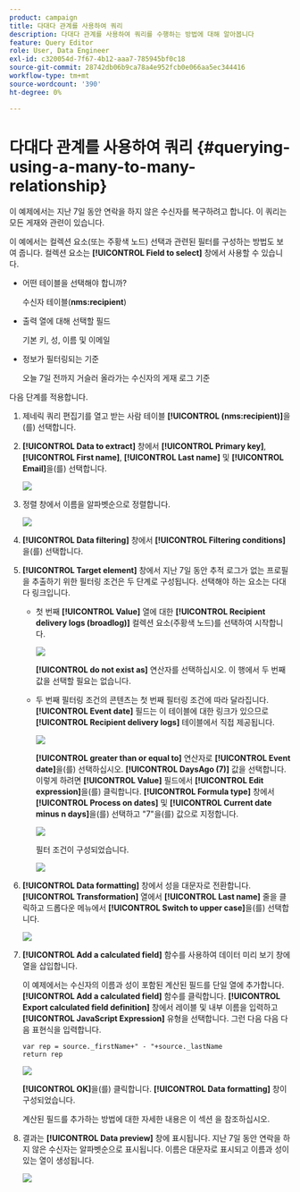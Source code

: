```yaml
---
product: campaign
title: 다대다 관계를 사용하여 쿼리
description: 다대다 관계를 사용하여 쿼리를 수행하는 방법에 대해 알아봅니다
feature: Query Editor
role: User, Data Engineer
exl-id: c320054d-7f67-4b12-aaa7-785945bf0c18
source-git-commit: 28742db06b9ca78a4e952fcb0e066aa5ec344416
workflow-type: tm+mt
source-wordcount: '390'
ht-degree: 0%

---
```


# 다대다 관계를 사용하여 쿼리 {#querying-using-a-many-to-many-relationship}



이 예제에서는 지난 7일 동안 연락을 하지 않은 수신자를 복구하려고 합니다. 이 쿼리는 모든 게재와 관련이 있습니다.

이 예에서는 컬렉션 요소(또는 주황색 노드) 선택과 관련된 필터를 구성하는 방법도 보여 줍니다. 컬렉션 요소는 **[!UICONTROL Field to select]** 창에서 사용할 수 있습니다.

* 어떤 테이블을 선택해야 합니까?

  수신자 테이블(**nms:recipient**)

* 출력 열에 대해 선택할 필드

  기본 키, 성, 이름 및 이메일

* 정보가 필터링되는 기준

  오늘 7일 전까지 거슬러 올라가는 수신자의 게재 로그 기준

다음 단계를 적용합니다.

1. 제네릭 쿼리 편집기를 열고 받는 사람 테이블 **[!UICONTROL (nms:recipient)]**&#x200B;을(를) 선택합니다.
1. **[!UICONTROL Data to extract]** 창에서 **[!UICONTROL Primary key]**, **[!UICONTROL First name]**, **[!UICONTROL Last name]** 및 **[!UICONTROL Email]**&#x200B;을(를) 선택합니다.

   ![](assets/query_editor_nveau_33.png)

1. 정렬 창에서 이름을 알파벳순으로 정렬합니다.

   ![](assets/query_editor_nveau_34.png)

1. **[!UICONTROL Data filtering]** 창에서 **[!UICONTROL Filtering conditions]**&#x200B;을(를) 선택합니다.
1. **[!UICONTROL Target element]** 창에서 지난 7일 동안 추적 로그가 없는 프로필을 추출하기 위한 필터링 조건은 두 단계로 구성됩니다. 선택해야 하는 요소는 다대다 링크입니다.

   * 첫 번째 **[!UICONTROL Value]** 열에 대한 **[!UICONTROL Recipient delivery logs (broadlog)]** 컬렉션 요소(주황색 노드)를 선택하여 시작합니다.

     ![](assets/query_editor_nveau_67.png)

     **[!UICONTROL do not exist as]** 연산자를 선택하십시오. 이 행에서 두 번째 값을 선택할 필요는 없습니다.

   * 두 번째 필터링 조건의 콘텐츠는 첫 번째 필터링 조건에 따라 달라집니다. **[!UICONTROL Event date]** 필드는 이 테이블에 대한 링크가 있으므로 **[!UICONTROL Recipient delivery logs]** 테이블에서 직접 제공됩니다.

     ![](assets/query_editor_nveau_36.png)

     **[!UICONTROL greater than or equal to]** 연산자로 **[!UICONTROL Event date]**&#x200B;을(를) 선택하십시오. **[!UICONTROL DaysAgo (7)]** 값을 선택합니다. 이렇게 하려면 **[!UICONTROL Value]** 필드에서 **[!UICONTROL Edit expression]**&#x200B;을(를) 클릭합니다. **[!UICONTROL Formula type]** 창에서 **[!UICONTROL Process on dates]** 및 **[!UICONTROL Current date minus n days]**&#x200B;을(를) 선택하고 &quot;7&quot;을(를) 값으로 지정합니다.

     ![](assets/query_editor_nveau_37.png)

     필터 조건이 구성되었습니다.

     ![](assets/query_editor_nveau_38.png)

1. **[!UICONTROL Data formatting]** 창에서 성을 대문자로 전환합니다. **[!UICONTROL Transformation]** 열에서 **[!UICONTROL Last name]** 줄을 클릭하고 드롭다운 메뉴에서 **[!UICONTROL Switch to upper case]**&#x200B;을(를) 선택합니다.

   ![](assets/query_editor_nveau_39.png)

1. **[!UICONTROL Add a calculated field]** 함수를 사용하여 데이터 미리 보기 창에 열을 삽입합니다.

   이 예제에서는 수신자의 이름과 성이 포함된 계산된 필드를 단일 열에 추가합니다. **[!UICONTROL Add a calculated field]** 함수를 클릭합니다. **[!UICONTROL Export calculated field definition]** 창에서 레이블 및 내부 이름을 입력하고 **[!UICONTROL JavaScript Expression]** 유형을 선택합니다. 그런 다음 다음 다음 표현식을 입력합니다.

   ```
   var rep = source._firstName+" - "+source._lastName
   return rep
   ```

   ![](assets/query_editor_nveau_40.png)

   **[!UICONTROL OK]**&#x200B;을(를) 클릭합니다. **[!UICONTROL Data formatting]** 창이 구성되었습니다.

   계산된 필드를 추가하는 방법에 대한 자세한 내용은 이 섹션 을 참조하십시오.

1. 결과는 **[!UICONTROL Data preview]** 창에 표시됩니다. 지난 7일 동안 연락을 하지 않은 수신자는 알파벳순으로 표시됩니다. 이름은 대문자로 표시되고 이름과 성이 있는 열이 생성됩니다.

   ![](assets/query_editor_nveau_41.png)
